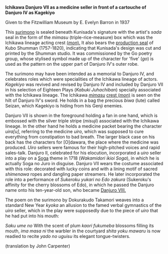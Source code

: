 **Ichikawa Danjuro VII as a medicine seller in front of a cartouche of Danjuro IV as Kagekiyo**

Given to the Fitzwilliam Museum by E. Evelyn Barron in 1937

This [surimono](/themes/surimono-and-special-printing-effects) is sealed beneath Kunisada's signature with the artist's _sada_ seal in the form of the _mimasu_ (triple-rice-measure) box which was the Ichikawa lineage acting crest [(_mon_).](/themes/actors-names-and-crests) It also bears the [production seal](/themes/surimono-and-special-printing-effects) of Kubo Shumman (1757-1820), indicating that Kunisada's design was cut and printed by the Shumman studio. It was commissioned by the Go poetry group, whose stylised symbol made up of the character for 'five' (_go_) is used as the pattern on the upper part of Danjuro IV's outer robe.

The surimono may have been intended as a memorial to Danjuro IV, and celebrates roles which were specialities of the Ichikawa lineage of actors. _Kagekiyo_ was revived and revised by Danjuro IV and included by Danjuro VII in his selection of Eighteen Plays (_Kabuki Juhachiban_) specially associated with the Ichikawa lineage. The Ichikawa _[mimasu](/themes/actors-names-and-crests)_ [crest (_mon_)](/themes/actors-names-and-crests) is seen on the hilt of Danjuro IV's sword. He holds in a bag the precious _biwa_ (lute) called Seizan, which Kagekiyo is hiding from his Genji enemies.

Danjuro VII is shown in the foreground holding a fan in one hand, which is embossed with the silver triple stripe (_misuji_) associated with the Ichikawa lineage. In the other hand he holds a medicine packet bearing the character _uira\[u\]_, referring to the medicine _uiro_, which was supposed to cure everything from constipation to bad breath. The larger black case on his back has the characters for \[O\]dawara, the place where the medicine was produced. _Uiro_ sellers were famous for their high-pitched voices and rapid sales-talk. Danjuro II, celebrated for his elocution, incorporated a _uiro_ seller into a play on a [Soga](/exhibition/group-6) theme in 1718 (_Wakamidori ikioi Soga_), in which he is actually Soga no Juro in disguise. Danjuro VII wears the costume associated with this role: decorated with lucky coins and with a lining motif of sacred _shimenawa_ ropes and dangling paper streamers. He later incorporated the role into a performance of _Sukeroku yukari no Edo zakura_ (Sukeroku's affinity for the cherry blossoms of Edo), in which he passed the Danjuro name onto his ten-year-old son, who became [Danjuro VIII.](/exhibition/group-12)


The poem on the surimono by Dokurakudo Takamori weaves into a standard New Year _kyoka_ an allusion to the famed verbal gymnastics of the _uiro_ seller, which in the play were supposedly due to the piece of _uiro_ that he had put into his mouth:

_Saku ume no_  With the scent of plum _kaori fukumeba_ blossoms filling its mouth, _ima masa ni_ the warbler in the courtyard _shita yoku mawaru_ is now readied to recite _yado no uguisu_ its elegant tongue-twisters.

(translation by John Carpenter)

